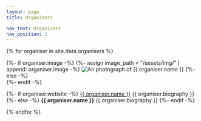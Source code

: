```yaml
---
layout: page
title: Organizers

nav_text: Organizers
nav_position: 2
---
```



{% for organiser in site.data.organisers %}
<div class="d-flex my-5">
  <div class="flex-shrink-0">
		{%- if organiser.image -%}
		{%- assign image_path = "/assets/img/" | append: organiser.image -%}
    <img src="{{ image_path | relative_url }}" alt="An photograph of {{ organiser.name }}" class="rounded">
		{%- else -%}
		<div style="width: 200px" class="d-block"></div>
		{%- endif -%}
  </div>
  <div class="flex-grow-1 ms-5">
    <p>
			{%- if organiser.website -%}
			<a href="{{ organiser.website }}" title="Visit {{ organiser.name }}'s website">{{ organiser.name }}</a> {{ organiser.biography }}
			{%- else -%}
			<strong>{{ organiser.name }}</strong> {{ organiser.biography }}
			{%- endif -%}
		</p>
  </div>
</div>
{% endfor %}